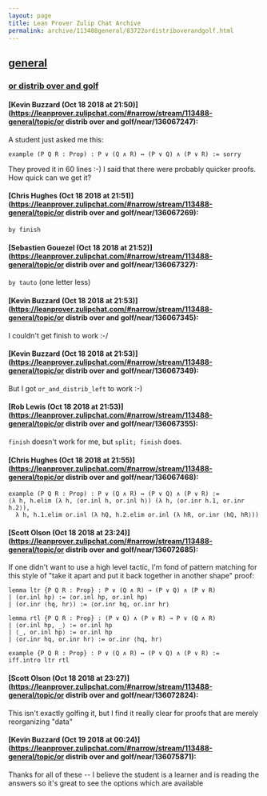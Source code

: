 ```yaml
---
layout: page
title: Lean Prover Zulip Chat Archive 
permalink: archive/113488general/83722ordistriboverandgolf.html
---
```


## [general](index.html)
### [or distrib over and golf](83722ordistriboverandgolf.html)

#### [Kevin Buzzard (Oct 18 2018 at 21:50)](https://leanprover.zulipchat.com/#narrow/stream/113488-general/topic/or distrib over and golf/near/136067247):
A student just asked me this:

```lean
example (P Q R : Prop) : P ∨ (Q ∧ R) ↔ (P ∨ Q) ∧ (P ∨ R) := sorry
```

They proved it in 60 lines :-) I said that there were probably quicker proofs. How quick can we get it?

#### [Chris Hughes (Oct 18 2018 at 21:51)](https://leanprover.zulipchat.com/#narrow/stream/113488-general/topic/or distrib over and golf/near/136067269):
`by finish`

#### [Sebastien Gouezel (Oct 18 2018 at 21:52)](https://leanprover.zulipchat.com/#narrow/stream/113488-general/topic/or distrib over and golf/near/136067327):
`by tauto` (one letter less)

#### [Kevin Buzzard (Oct 18 2018 at 21:53)](https://leanprover.zulipchat.com/#narrow/stream/113488-general/topic/or distrib over and golf/near/136067345):
I couldn't get finish to work :-/

#### [Kevin Buzzard (Oct 18 2018 at 21:53)](https://leanprover.zulipchat.com/#narrow/stream/113488-general/topic/or distrib over and golf/near/136067349):
But I got `or_and_distrib_left` to work :-)

#### [Rob Lewis (Oct 18 2018 at 21:53)](https://leanprover.zulipchat.com/#narrow/stream/113488-general/topic/or distrib over and golf/near/136067355):
`finish` doesn't work for me, but `split; finish` does.

#### [Chris Hughes (Oct 18 2018 at 21:55)](https://leanprover.zulipchat.com/#narrow/stream/113488-general/topic/or distrib over and golf/near/136067468):
```lean
example (P Q R : Prop) : P ∨ (Q ∧ R) ↔ (P ∨ Q) ∧ (P ∨ R) :=
⟨λ h, h.elim (λ h, ⟨or.inl h, or.inl h⟩) (λ h, ⟨or.inr h.1, or.inr h.2⟩),
  λ h, h.1.elim or.inl (λ hQ, h.2.elim or.inl (λ hR, or.inr ⟨hQ, hR⟩))
```

#### [Scott Olson (Oct 18 2018 at 23:24)](https://leanprover.zulipchat.com/#narrow/stream/113488-general/topic/or distrib over and golf/near/136072685):
If one didn't want to use a high level tactic, I'm fond of pattern matching for this style of "take it apart and put it back together in another shape" proof:

```lean
lemma ltr {P Q R : Prop} : P ∨ (Q ∧ R) → (P ∨ Q) ∧ (P ∨ R)
| (or.inl hp) := ⟨or.inl hp, or.inl hp⟩
| (or.inr ⟨hq, hr⟩) := ⟨or.inr hq, or.inr hr⟩

lemma rtl {P Q R : Prop} : (P ∨ Q) ∧ (P ∨ R) → P ∨ (Q ∧ R)
| ⟨or.inl hp, _⟩ := or.inl hp
| ⟨_, or.inl hp⟩ := or.inl hp
| ⟨or.inr hq, or.inr hr⟩ := or.inr ⟨hq, hr⟩

example {P Q R : Prop} : P ∨ (Q ∧ R) ↔ (P ∨ Q) ∧ (P ∨ R) :=
iff.intro ltr rtl
```

#### [Scott Olson (Oct 18 2018 at 23:27)](https://leanprover.zulipchat.com/#narrow/stream/113488-general/topic/or distrib over and golf/near/136072824):
This isn't exactly golfing it, but I find it really clear for proofs that are merely reorganizing "data"

#### [Kevin Buzzard (Oct 19 2018 at 00:24)](https://leanprover.zulipchat.com/#narrow/stream/113488-general/topic/or distrib over and golf/near/136075871):
Thanks for all of these -- I believe the student is a learner and is reading the answers so it's great to see the options which are available

